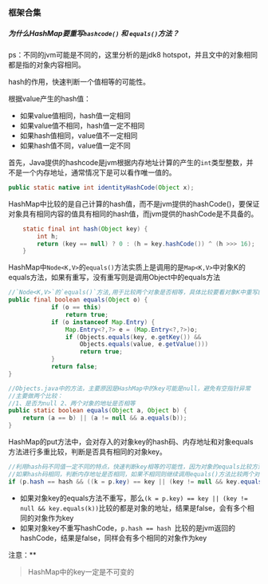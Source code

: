 ### 框架合集

##### 为什么HashMap要重写`hashcode()` 和 `equals()`方法？

ps：不同的jvm可能是不同的，这里分析的是jdk8 hotspot，并且文中的对象相同都是指的对象内容相同。

hash的作用，快速判断一个值相等的可能性。

根据value产生的hash值：

- 如果value值相同，hash值一定相同
- 如果value值不相同，hash值一定不相同
- 如果hash值相同，value值不一定相同
- 如果hash值不同，value值一定不同

首先，Java提供的hashcode是jvm根据内存地址计算的产生的`int`类型整数，并不是一个内存地址，通常情况下是可以看作唯一值的。

```java
public static native int identityHashCode(Object x);
```

HashMap中比较的是自己计算的hash值，而不是jvm提供的hashCode()，要保证对象具有相同内容的值具有相同的hash值，而jvm提供的hashCode是不具备的。

```java
    static final int hash(Object key) {
        int h;
        return (key == null) ? 0 : (h = key.hashCode()) ^ (h >>> 16);
    }
```

HashMap中`Node<K,V>`的`equals()`方法实质上是调用的是`Map<K,V>`中对象K的equals方法，如果有重写，没有重写则是调用Object中的equals方法

```java
//`Node<K,V>`的`equals()`方法,用于比较两个对象是否相等，具体比较要看对象K中重写的equals方法的比较逻辑
public final boolean equals(Object o) {
            if (o == this)
                return true;
            if (o instanceof Map.Entry) {
                Map.Entry<?,?> e = (Map.Entry<?,?>)o;
                if (Objects.equals(key, e.getKey()) &&
                    Objects.equals(value, e.getValue()))
                    return true;
            }
            return false;
}  

//Objects.java中的方法，主要原因是HashMap中的key可能是null，避免有空指针异常
//主要做两个比较：
//1、是否为null 2、两个对象的地址是否相等
public static boolean equals(Object a, Object b) {
    return (a == b) || (a != null && a.equals(b));
}
```



HashMap的put方法中，会对存入的对象key的hash码、内存地址和对象equals方法进行多重比较，判断是否具有相同的对象key。

```Java
//利用hash码不同值一定不同的特点，快速判断key相等的可能性，因为对象的equals比较方法可能会比较复杂
//如果hash码相同，判断内存地址是否相同，如果不相同则继续调用equals()方法比较两个对象
if (p.hash == hash && ((k = p.key) == key || (key != null && key.equals(k))))
```

- 如果对象key的equals方法不重写，那么`(k = p.key) == key || (key != null && key.equals(k))`比较的都是对象的地址，结果是false，会有多个相同的对象作为key
- 如果对象key不重写hashCode，`p.hash == hash `比较的是jvm返回的hashCode，结果是false，同样会有多个相同的对象作为key

注意：**

>HashMap中的key一定是不可变的

